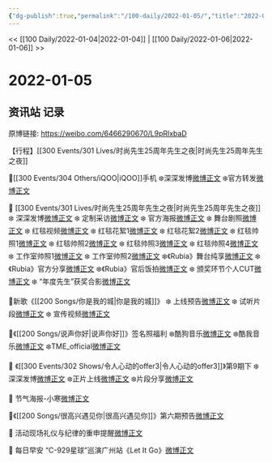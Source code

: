 ```yaml
---
{"dg-publish":true,"permalink":"/100-daily/2022-01-05/","title":"2022-01-05"}
---
```



<< [[100 Daily/2022-01-04\|2022-01-04]] | [[100 Daily/2022-01-06\|2022-01-06]] >>

# 2022-01-05

## 资讯站 记录

原博链接: https://weibo.com/6466290670/L9pRlxbaD

【行程】[[300 Events/301 Lives/时尚先生25周年先生之夜\|时尚先生25周年先生之夜]]

🌟[[300 Events/304 Others/iQOO\|iQOO]]手机
❄️深深发博[微博正文](https://m.weibo.cn/6466290670/4722363234517261)
❄️官方转发[微博正文](https://m.weibo.cn/6466290670/4722425827167117)

🌟 [[300 Events/301 Lives/时尚先生25周年先生之夜\|时尚先生25周年先生之夜]]
❄️ 深深发博[微博正文](https://m.weibo.cn/6466290670/4722411457740978)
❄️ 定制采访[微博正文](https://m.weibo.cn/6466290670/4722371707537834)
❄️ 官方海报[微博正文](https://m.weibo.cn/6466290670/4722369752991311)
❄️ 舞台剧照[微博正文](https://m.weibo.cn/6466290670/4722383418819674)
❄️ 红毯视频[微博正文](https://m.weibo.cn/6466290670/4722344575370465)
❄️ 红毯花絮1[微博正文](https://m.weibo.cn/6466290670/4722346776070586)
❄️ 红毯花絮2[微博正文](https://m.weibo.cn/6466290670/4722348990925168)
❄️ 红毯帅照1[微博正文](https://m.weibo.cn/6466290670/4722348001333876)
❄️ 红毯帅照2[微博正文](https://m.weibo.cn/6466290670/4722349663065317)
❄️ 红毯帅照3[微博正文](https://m.weibo.cn/6466290670/4722356574224830)
❄️ 红毯帅照4[微博正文](https://m.weibo.cn/6466290670/4722358823161757)
❄️ 工作室帅照1[微博正文](https://m.weibo.cn/6466290670/4722416918204508)
❄️ 工作室帅照2[微博正文](https://m.weibo.cn/6466290670/4722421816626095)
❄️《Rubia》舞台纯享[微博正文](https://m.weibo.cn/6466290670/4722441979167798)
❄️《Rubia》官方分享[微博正文](https://m.weibo.cn/6466290670/4722370869462853)
❄️《Rubia》官后饭拍[微博正文](https://m.weibo.cn/6466290670/4722404619718993)
❄️ 颁奖环节个人CUT[微博正文](https://m.weibo.cn/6466290670/4722432508692928)
❄️ “年度先生”获奖合影[微博正文](https://m.weibo.cn/6466290670/4722396206206637)

🌟新歌《[[200 Songs/你是我的城\|你是我的城]]》
❄️ 上线预告[微博正文](https://m.weibo.cn/6466290670/4722313767682793)
❄️ 试听片段[微博正文](https://m.weibo.cn/6466290670/4722350170571126)
❄️ 宣传视频[微博正文](https://m.weibo.cn/6466290670/4722357845103365)

🌟《[[200 Songs/说声你好\|说声你好]]》签名照福利
❄️酷狗音乐[微博正文](https://m.weibo.cn/6466290670/4722234562185382)
❄️酷我音乐[微博正文](https://m.weibo.cn/6466290670/4722245492539505)
❄️TME_official[微博正文](https://m.weibo.cn/6466290670/4722316577079721)

🌟 《[[300 Events/302 Shows/令人心动的offer3\|令人心动的offer3]]》第9期下
❄️深深发博[微博正文](https://m.weibo.cn/6466290670/4722387353076339)
❄️正片上线[微博正文](https://m.weibo.cn/6466290670/4722370025097989)
❄️片段分享[微博正文](https://m.weibo.cn/6466290670/4722377281504997)

🌟 节气海报-小寒[微博正文](https://m.weibo.cn/6466290670/4722233283183480)

🌟《[[200 Songs/很高兴遇见你\|很高兴遇见你]]》第六期预告[微博正文](https://m.weibo.cn/6466290670/4722278049515489)

🌟 活动现场礼仪与纪律的重申提醒[微博正文](https://m.weibo.cn/6466290670/4722300019280954)

🌟 每日早安
“C-929星球”巡演广州站《Let It Go》[微博正文](https://m.weibo.cn/6466290670/4722221178946329)
